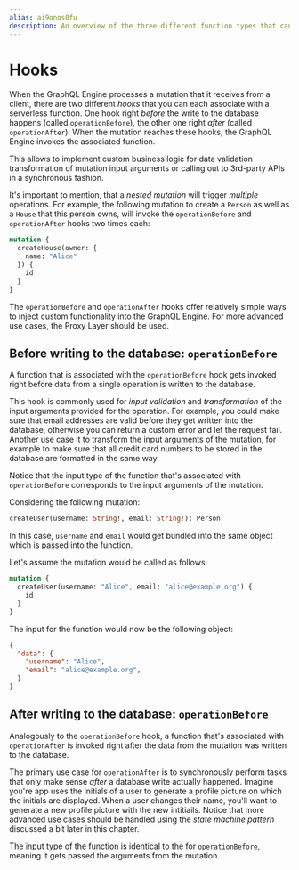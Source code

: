 ```yaml
---
alias: ai9onos0fu 
description: An overview of the three different function types that can be used on the Graphcool platform and how to use them.
---
```


# Hooks

When the GraphQL Engine processes a mutation that it receives from a client, there are two different _hooks_ that you can each associate with a serverless function. One hook right _before_ the write to the database happens (called `operationBefore`), the other one right _after_ (called `operationAfter`). When the mutation reaches these hooks, the GraphQL Engine invokes the associated function.

This allows to implement custom business logic for data validation transformation of mutation input arguments or calling out to 3rd-party APIs in a synchronous fashion.

It's important to mention, that a _nested mutation_ will trigger _multiple_ operations. For example, the following mutation to create a `Person` as well as a `House` that this person owns, will invoke the `operationBefore` and `operationAfter` hooks two times each:

```graphql
mutation {
  createHouse(owner: {
    name: "Alice"
  }) {
    id
  }
}
```

<InfoBox type="info">

The `operationBefore` and `operationAfter` hooks offer relatively simple ways to inject custom functionality into the GraphQL Engine. For more advanced use cases, the Proxy Layer should be used.

</InfoBox>

## Before writing to the database: `operationBefore`

A function that is associated with the `operationBefore` hook gets invoked right before data from a single operation is written to the database.

This hook is commonly used for _input validation_ and _transformation_ of the input arguments provided for the operation. For example, you could make sure that email addresses are valid before they get written into the database, otherwise you can return a custom error and let the request fail. Another use case it to transform the input arguments of the mutation, for example to make sure that all credit card numbers to be stored in the database are formatted in the same way.

Notice that the input type of the function that's associated with `operationBefore` corresponds to the input arguments of the mutation.

Considering the following mutation:

```graphql
createUser(username: String!, email: String!): Person
```

In this case, `username` and `email` would get bundled into the same object which is passed into the function.

Let's assume the mutation would be called as follows:

```graphql
mutation {
  createUser(username: "Alice", email: "alice@example.org") {
    id
  }
}
```

The input for the function would now be the following object:

```json
{
  "data": {
    "username": "Alice",
    "email": "alice@example.org",
  }
}  
```


## After writing to the database: `operationBefore`

Analogously to the `operationBefore` hook, a function that's associated with `operationAfter` is invoked right after the data from the mutation was written to the database.

The primary use case for `operationAfter` is to synchronously perform tasks that only make sense _after_ a database write actually happened. Imagine you're app uses the initials of a user to generate a profile picture on which the initials are displayed. When a user changes their name, you'll want to generate a new profile picture with the new intitiails. Notice that more advanced use cases should be handled using the _state machine pattern_ discussed a bit later in this chapter.

The input type of the function is identical to the for `operationBefore`, meaning it gets passed the arguments from the mutation. 